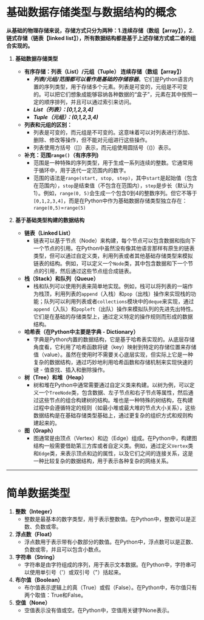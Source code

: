 # 基础数据存储类型与数据结构的概念
 **从基础的物理存储来说，存储方式只分为两种：1.连续存储（数组【array】），2. 链式存储（链表【linked list】），所有数据结构都是基于上述存储方式或二者的组合实现的。**

1. **基础数据存储类型**
   - **有序存储：列表（List）/元组（Tuple）  连续存储（数组【array】）**
      - ***列表/元组/范围都可以看作是基础的存储容器***。它们是Python语言内置的序列类型，用于存储多个元素。列表是可变的，元组是不可变的。可以把它们想象成能够容纳各种数据的“盒子”，元素在其中按照一定的顺序排列，并且可以通过索引来访问。
      - ***List（列表）：[0,1,2,3,4]***
      - ***Tuple（元组）：(0,1,2,3,4)***
   - **列表和元组的区别：**
       - 列表是可变的，而元组是不可变的。这意味着可以对列表进行添加、删除、修改等操作，但不能对元组进行这些操作。
       - 列表使用方括号（[]）表示，而元组使用圆括号（()）表示。
   -  **补充：范围`range()`（有序序列)**
       - 范围是一种特殊的序列类型，用于生成一系列连续的整数。它通常用于循环中，用于迭代一定范围内的数字。
       - 范围的语法是`range(start, stop, step)`，其中`start`是起始值（包含在范围内），`stop`是结束值（不包含在范围内），`step`是步长（默认为1）。例如，`range(0, 5)`会生成一个包含0到4的整数序列。但它不等于`[0,1,2,3,4]`，而是在Python中作为基础数据存储类型独立存在：`range(0,5)`=`range(5)`
       
     
2. **基于基础类型构建的数据结构**
   - **链表（Linked List）**
     - 链表可以基于节点（Node）来构建，每个节点可以包含数据和指向下一个节点的引用。在Python中虽然没有像其他语言那样有原生的链表类型，但可以通过自定义类，利用列表或者其他基础存储类型来模拟链表的结构。例如，可以定义一个`Node`类，其中包含数据和下一个节点的引用，然后通过这些节点组合成链表。
   - **栈（Stack）和队列（Queue）**
     - 栈和队列可以使用列表来简单地实现。例如，栈可以将列表的一端作为栈顶，利用列表的`append`（入栈）和`pop`（出栈）操作来实现栈的功能；队列可以利用列表或者`collections`模块中的`deque`来实现，通过`append`（入队）和`popleft`（出队）操作来模拟队列的先进先出特性。它们是在基础的存储类型上，通过定义特定的操作规则而形成的数据结构。
   - **哈希表（在Python中主要是字典 - Dictionary）**
     - 字典是Python内置的数据结构，它是基于哈希表实现的。从底层存储角度看，它利用了哈希函数将键（key）映射到特定的存储位置来存储值（value）。虽然在使用时不需要关心底层实现，但实际上它是一种复杂的数据结构，通过巧妙地利用哈希函数和存储机制来实现快速的键 - 值查找、插入和删除操作。
   - **树（Tree）和堆（Heap）**
     - 树和堆在Python中通常需要通过自定义类来构建。以树为例，可以定义一个`TreeNode`类，包含数据、左子节点和右子节点等属性，然后通过这些节点的组合构建树的结构。堆也是一种特殊的树结构，在构建过程中会遵循特定的规则（如最小堆或最大堆的节点大小关系），这些数据结构是在基础存储类型基础上，通过更复杂的组织方式和规则构建起来的。
   - **图（Graph）**
     - 图通常是由顶点（Vertex）和边（Edge）组成。在Python中，构建图结构一般需要借助第三方库或者自定义类。例如，通过定义`Vertex`类和`Edge`类，来表示顶点和边的属性，以及它们之间的连接关系，这是一种比较复杂的数据结构，用于表示各种复杂的网络关系。
---
# 简单数据类型
1. **整数（Integer）**
   - 整数是最基本的数字类型，用于表示整数值。在Python中，整数可以是正数、负数或零。
2. **浮点数（Float）**
   - 浮点数用于表示带有小数部分的数值。在Python中，浮点数可以是正数、负数或零，并且可以包含小数点。
3. **字符串（String）**
   - 字符串是由字符组成的序列，用于表示文本数据。在Python中，字符串可以使用单引号（'）或双引号（"）括起来。
4. **布尔值（Boolean）**
   - 布尔值表示逻辑上的真（True）或假（False）。在Python中，布尔值只有两个取值：True和False。
5. **空值（None）**
   - 空值表示没有值或空。在Python中，空值用关键字None表示。
